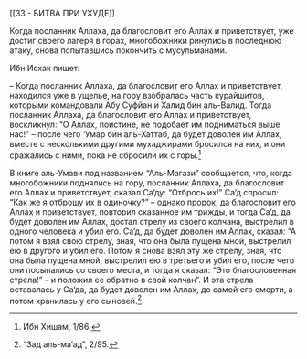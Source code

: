 [[33 - БИТВА ПРИ УХУДЕ]]

Когда посланник Аллаха, да благословит его Аллах и приветствует, уже достиг своего лагеря в горах, многобожники ринулись в последнюю атаку, снова попытавшись покончить с мусульманами.

Ибн Исхак пишет:

– Когда посланник Аллаха, да благословит его Аллах и приветствует, находился уже в ущелье, на гору взобралась часть курайшитов, которыми командовали Абу Суфйан и Халид бин аль-Валид. Тогда посланник Аллаха, да благословит его Аллах и приветствует, воскликнул: “О Аллах, поистине, не подобает им подниматься выше нас!” – после чего ‘Умар бин аль-Хаттаб, да будет доволен им Аллах, вместе с несколькими другими мухаджирами бросился на них, и они сражались с ними, пока не сбросили их с горы.[^1]

В книге аль-Умави под названием “Аль-Магази” сообщается, что, когда многобожники поднялись на гору, посланник Аллаха, да благословит его Аллах и приветствует, сказал Са‘ду: “Отбрось их!” Са‘д спросил: “Как же я отброшу их в одиночку?” – однако пророк, да благословит его Аллах и приветствует, повторил сказанное им трижды, и тогда Са‘д, да будет доволен им Аллах, достал стрелу из своего колчана, выстрелил в одного человека и убил его. Са‘д, да будет доволен им Аллах, сказал: “А потом я взял свою стрелу, зная, что она была пущена мной, выстрелил ею в другого и убил его. Потом я снова взял эту же стрелу, зная, что она была пущена мной, выстрелил ею в третьего и убил его, после чего они посыпались со своего места, и тогда я сказал: “Это благословенная стрела!” – и положил ее обратно в свой колчан”. И эта стрела оставалась у Са‘да, да будет доволен им Аллах, до самой его смерти, а потом хранилась у его сыновей.[^2]

[^1]: Ибн Хишам, 1/86.

[^2]: “Зад аль-ма‘ад”, 2/95.

